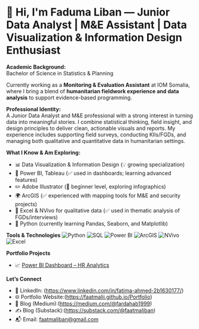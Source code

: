 # 👋 Hi, I'm Faduma Liban — Junior Data Analyst | M&E Assistant | Data Visualization & Information Design Enthusiast

 **Academic Background:**  
Bachelor of Science in Statistics & Planning  

Currently working as a **Monitoring & Evaluation Assistant** at IOM Somalia, where I bring a blend of **humanitarian fieldwork experience and data analysis** to support evidence-based programming.

 **Professional Identity:**  
A Junior Data Analyst and M&E professional with a strong interest in turning data into meaningful stories. I combine statistical thinking, field insight, and design principles to deliver clean, actionable visuals and reports. My experience includes supporting field surveys, conducting KIIs/FGDs, and managing both qualitative and quantitative data in humanitarian settings.

 **What I Know & Am Exploring:**
- 📊 Data Visualization & Information Design (💡 growing specialization)
- 📐 Power BI, Tableau (✅ used in dashboards; learning advanced features)
- ✏️ Adobe Illustrator (🎨 beginner level, exploring infographics)
- 🌍 ArcGIS  (✅ experienced with mapping tools for M&E and security projects)
- 🧠 Excel & NVivo for qualitative data (✅ used in thematic analysis of FGDs/interviews)
- 🐍 Python (currently learning Pandas, Seaborn, and Matplotlib)

 **Tools & Technologies**
![Python](https://img.shields.io/badge/-Python-3776AB?style=flat-square&logo=python&logoColor=white)
![SQL](https://img.shields.io/badge/-SQL-4479A1?style=flat-square&logo=postgresql&logoColor=white)
![Power BI](https://img.shields.io/badge/-PowerBI-F2C811?style=flat-square&logo=powerbi&logoColor=black)
![ArcGIS](https://img.shields.io/badge/-ArcGIS-5EAAE1?style=flat-square&logo=esri&logoColor=white)
![NVivo](https://img.shields.io/badge/-NVivo-0078D7?style=flat-square)
![Excel](https://img.shields.io/badge/-Excel-217346?style=flat-square&logo=microsoft-excel&logoColor=white)

 **Portfolio Projects**
- 📈 [Power BI Dashboard – HR Analytics](https://github.com/yourusername/employment-dashboard)



 **Let’s Connect**
- 🔗 LinkedIn: (https://www.linkedin.com/in/fatima-ahmed-2b1630177/)
- 🌐 Portfolio Website:(https://faatmalii.github.io/Portfolio)
- 📝 Blog (Medium):(https://medium.com/@fardahab1999)
- ✍️ Blog (Substack):(https://substack.com/@faatmaliban)
- 📬 Email: faatmaliban@gmail.com





